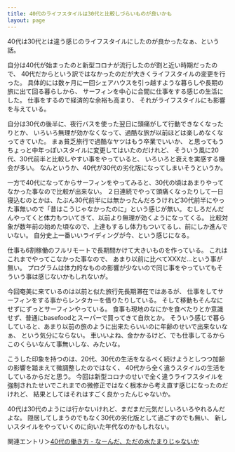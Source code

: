 ```yaml
---
title: 40代のライフスタイルは30代と比較しづらいものが良いかも
layout: page
---
```

40代は30代とは違う感じのライフスタイルにしたのが良かったなぁ、という話。

自分は40代が始まったのと新型コロナが流行したのが割と近い時期だったので、
40代だからという訳ではなかったのだが大きくライフスタイルの変更を行った。
具体的には数ヶ月に一回シェアハウスを引っ越すような暮らしや長期の旅に出て回る暮らしから、
サーフィンを中心に合間に仕事をする感じの生活にした。
仕事をするので経済的な余裕も高まり、
それがライフスタイルにも影響を与えている。

自分は30代の後半に、夜行バスを使った翌日に頭痛がして行動できなくなったりとか、
いろいろ無理が効かなくなって、過酷な旅が以前ほどは楽しめなくなってきていた。
まぁ貧乏旅行で過酷なヤツはもう卒業でいいか、
と思ってもうちょっと中年っぽいスタイルに変更してはいたのだけれど、
そういう風に20代、30代前半と比較しやすい事をやっていると、
いろいろと衰えを実感する機会が多い。
なんというか、40代が30代の劣化版になってしまいそうというか。

一方で40代になってからサーフィンをやってみると、30代の頃はあまりやってなかった事なので比較が出来ない。
２日連続でやって頭痛くなったりして一日寝込むのとかは、たぶん30代前半には無かったんだろうけれど30代前半にやった事無いので「昔はこうじゃなかったのに」という感じが無い。
むしろだんだんやってくと体力もついてきて、以前より無理が効くようになってくる。
比較対象が数年前の始めた頃なので、上達もするし体力もついてるし、前にしか進んでいない。
自分史上一番いいライディングが今、という感じになる。

仕事も6割稼働のフルリモートで長期間かけて大きいものを作っている。
これはこれまでやってこなかった事なので、
あまり以前に比べてXXXだ…という事が無い。
プログラムは体力的なものの影響が少ないので同じ事をやっていてもそういう事は感じないかもしれないが。

今回奄美に来ているのは以前と似た旅行先長期滞在ではあるが、
仕事をしてサーフィンをする事からレンタカーを借りたりしている。
そして移動もそんなにせずにずっとサーフィンやっている。
食事も現地のなにかを食べたりとか意識せず、普通にbasefoodとスーパーで買ってきて自炊とか。
そういう感じで暮らしていると、あまり以前の旅のように出来たらいいのに年齢のせいで出来ないなぁ、
という気分にならない。
車いいよね、金かかるけど、でも仕事してるからこのくらいなんて事無いしな、みたいな。

こうした印象を持つのは、20代、30代の生活をなるべく続けようとしつつ加齢の影響を踏まえて微調整したのではなく、
40代から全く違うスタイルの生活をしているからだと思う。
今回は新型コロナのせいで全く違うライフスタイルを強制されたせいでこれまでの微修正ではなく根本から考え直す感じになったのだけれど、
結果としてはそれはすごく良かったんじゃないか。

40代は30代のようには行かないけれど、まだまだ元気だしいろいろやれるんだよな。
隠居してしまうのでもなく30代の劣化版として過ごすのでも無い、
新しいスタイルをやっていくのに向いた年代なのかもしれない。

関連エントリ＞[40代の働き方 - なーんだ、ただの水たまりじゃないか](https://karino2.github.io/2022/02/12/workstyle_forty.html)